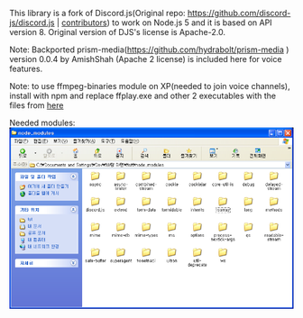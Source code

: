 This library is a fork of Discord.js(Original repo: https://github.com/discord-js/discord.js | [contributors](https://github.com/discordjs/discord.js/graphs/contributors)) to work on Node.js 5 and it is based on API version 8. Original version of DJS's license is Apache-2.0.

Note: Backported prism-media(https://github.com/hydrabolt/prism-media ) version 0.0.4 by AmishShah (Apache 2 license) is included here for voice features.

Note: to use ffmpeg-binaries module on XP(needed to join voice channels), install with npm and replace ffplay.exe and other 2 executables with the files from [here](https://sourceforge.net/projects/xpitory/files/ffmpeg/ffmpeg-3.4.1_LTO.7z/download?use_mirror=netix&download=&failedmirror=deac-riga.dl.sourceforge.net)

Needed modules: ![modulefolder](https://github.com/gdl-888/discord.js-v11-2021/blob/master/Untitled.PNG?raw=true)
